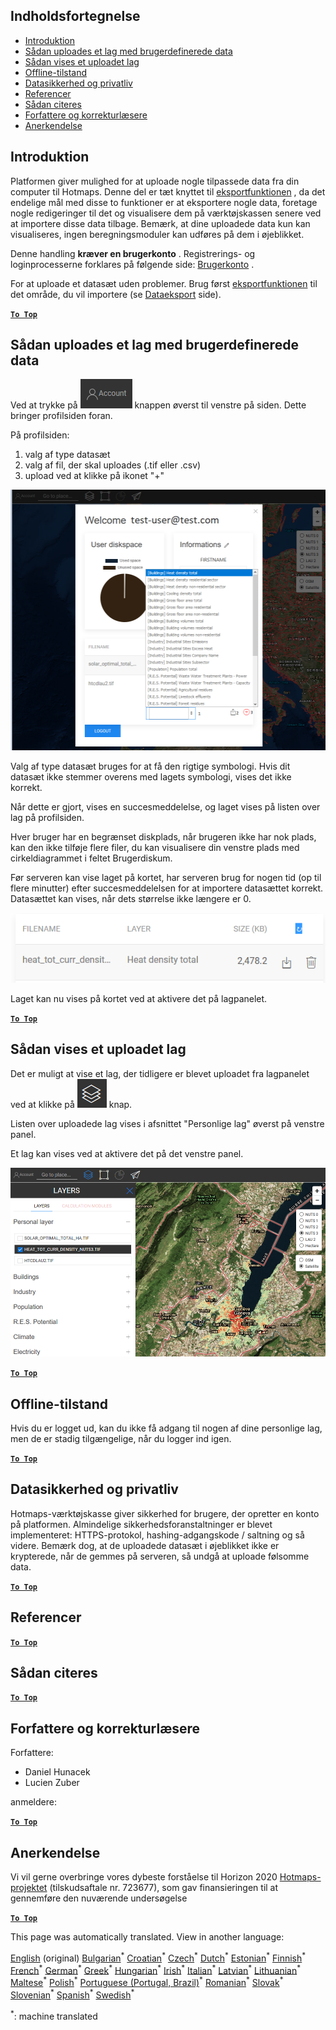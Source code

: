 <h2> Indholdsfortegnelse </h2><ul><li> <a href="#Introduction">Introduktion</a> </li><li> <a href="#How-to-upload-a-layer-with-custom-data">Sådan uploades et lag med brugerdefinerede data</a> </li><li> <a href="#How-to-display-an-uploaded-layer">Sådan vises et uploadet lag</a> </li><li> <a href="#Offline-mode">Offline-tilstand</a> </li><li> <a href="#Data-security-and-privacy">Datasikkerhed og privatliv</a> </li><li> <a href="#References">Referencer</a> </li><li> <a href="#How-to-cite">Sådan citeres</a> </li><li> <a href="#Authors-and-reviewers">Forfattere og korrekturlæsere</a> </li><li> <a href="#Acknowledgement">Anerkendelse</a> </li></ul><h2> Introduktion </h2><p> Platformen giver mulighed for at uploade nogle tilpassede data fra din computer til Hotmaps. Denne del er tæt knyttet til <a href="Data-export-functionalities">eksportfunktionen</a> , da det endelige mål med disse to funktioner er at eksportere nogle data, foretage nogle redigeringer til det og visualisere dem på værktøjskassen senere ved at importere disse data tilbage. Bemærk, at dine uploadede data kun kan visualiseres, ingen beregningsmoduler kan udføres på dem i øjeblikket. </p><p> Denne handling <strong>kræver en brugerkonto</strong> . Registrerings- og loginprocesserne forklares på følgende side: <a href="Introduction-to-user-interface#Connect">Brugerkonto</a> . </p><p> For at uploade et datasæt uden problemer. Brug først <a href="Data-export-functionalities">eksportfunktionen</a> til det område, du vil importere (se <a href="Data-export-functionalities">Dataeksport</a> side). </p><p><ins> <code><strong><a href="#table-of-contents">To Top</a></strong></code> </ins> </p><h2> Sådan uploades et lag med brugerdefinerede data </h2><p> Ved at trykke på <img alt="konto-knap" src="images/account-btn.png"/> knappen øverst til venstre på siden. Dette bringer profilsiden foran. </p><p> På profilsiden: </p><ol><li> valg af type datasæt </li><li> valg af fil, der skal uploades (.tif eller .csv) </li><li> upload ved at klikke på ikonet &quot;+&quot; </li></ol><p><img alt="upload af profilsiden" src="images/profile-upload.png"/></p><p> Valg af type datasæt bruges for at få den rigtige symbologi. Hvis dit datasæt ikke stemmer overens med lagets symbologi, vises det ikke korrekt. </p><p> Når dette er gjort, vises en succesmeddelelse, og laget vises på listen over lag på profilsiden. </p><p> Hver bruger har en begrænset diskplads, når brugeren ikke har nok plads, kan den ikke tilføje flere filer, du kan visualisere din venstre plads med cirkeldiagrammet i feltet Brugerdiskum. </p><p> Før serveren kan vise laget på kortet, har serveren brug for nogen tid (op til flere minutter) efter succesmeddelelsen for at importere datasættet korrekt. Datasættet kan vises, når dets størrelse ikke længere er 0. </p><p><img alt="upload_complete" src="images/upload_complete.png"/></p><p> Laget kan nu vises på kortet ved at aktivere det på lagpanelet. </p><p><ins> <code><strong><a href="#table-of-contents">To Top</a></strong></code> </ins> </p><h2> Sådan vises et uploadet lag </h2><p> Det er muligt at vise et lag, der tidligere er blevet uploadet fra lagpanelet ved at klikke på <img alt="lag-knappen" src="images/layers-btn.png"/> knap. </p><p> Listen over uploadede lag vises i afsnittet &quot;Personlige lag&quot; øverst på venstre panel. </p><p> Et lag kan vises ved at aktivere det på det venstre panel. </p><p><img alt="upload visningslag" src="images/upload-layers.png"/></p><p><ins> <code><strong><a href="#table-of-contents">To Top</a></strong></code> </ins> </p><h2> Offline-tilstand </h2><p> Hvis du er logget ud, kan du ikke få adgang til nogen af dine personlige lag, men de er stadig tilgængelige, når du logger ind igen. </p><p><ins> <code><strong><a href="#table-of-contents">To Top</a></strong></code> </ins> </p><h2> Datasikkerhed og privatliv </h2><p> Hotmaps-værktøjskasse giver sikkerhed for brugere, der opretter en konto på platformen. Almindelige sikkerhedsforanstaltninger er blevet implementeret: HTTPS-protokol, hashing-adgangskode / saltning og så videre. Bemærk dog, at de uploadede datasæt i øjeblikket ikke er krypterede, når de gemmes på serveren, så undgå at uploade følsomme data. </p><p><ins> <code><strong><a href="#table-of-contents">To Top</a></strong></code> </ins> </p><h2> Referencer </h2><p><ins> <code><strong><a href="#table-of-contents">To Top</a></strong></code> </ins> </p><h2> Sådan citeres </h2><p><ins> <code><strong><a href="#table-of-contents">To Top</a></strong></code> </ins> </p><h2> Forfattere og korrekturlæsere </h2><p> Forfattere: </p><ul><li> Daniel Hunacek </li><li> Lucien Zuber </li></ul><p> anmeldere: </p><p><ins> <code><strong><a href="#table-of-contents">To Top</a></strong></code> </ins> </p><h2> Anerkendelse </h2><p> Vi vil gerne overbringe vores dybeste forståelse til Horizon 2020 <a href="https://www.hotmaps-project.eu">Hotmaps-projektet</a> (tilskudsaftale nr. 723677), som gav finansieringen til at gennemføre den nuværende undersøgelse </p><p><ins> <code><strong><a href="#table-of-contents">To Top</a></strong></code> </ins> </p>

This page was automatically translated. View in another language:

[English](../en/Data-upload-functionalities.md) (original) [Bulgarian](../bg/Data-upload-functionalities.md)<sup>\*</sup> [Croatian](../hr/Data-upload-functionalities.md)<sup>\*</sup> [Czech](../cs/Data-upload-functionalities.md)<sup>\*</sup>  [Dutch](../nl/Data-upload-functionalities.md)<sup>\*</sup> [Estonian](../et/Data-upload-functionalities.md)<sup>\*</sup> [Finnish](../fi/Data-upload-functionalities.md)<sup>\*</sup> [French](../fr/Data-upload-functionalities.md)<sup>\*</sup> [German](../de/Data-upload-functionalities.md)<sup>\*</sup> [Greek](../el/Data-upload-functionalities.md)<sup>\*</sup> [Hungarian](../hu/Data-upload-functionalities.md)<sup>\*</sup> [Irish](../ga/Data-upload-functionalities.md)<sup>\*</sup> [Italian](../it/Data-upload-functionalities.md)<sup>\*</sup> [Latvian](../lv/Data-upload-functionalities.md)<sup>\*</sup> [Lithuanian](../lt/Data-upload-functionalities.md)<sup>\*</sup> [Maltese](../mt/Data-upload-functionalities.md)<sup>\*</sup> [Polish](../pl/Data-upload-functionalities.md)<sup>\*</sup> [Portuguese (Portugal, Brazil)](../pt/Data-upload-functionalities.md)<sup>\*</sup> [Romanian](../ro/Data-upload-functionalities.md)<sup>\*</sup> [Slovak](../sk/Data-upload-functionalities.md)<sup>\*</sup> [Slovenian](../sl/Data-upload-functionalities.md)<sup>\*</sup> [Spanish](../es/Data-upload-functionalities.md)<sup>\*</sup> [Swedish](../sv/Data-upload-functionalities.md)<sup>\*</sup> 

<sup>\*</sup>: machine translated
